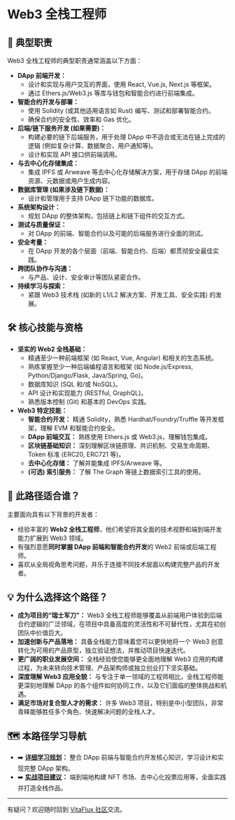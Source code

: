 # Web3 全栈工程师

## 🚀 典型职责

Web3 全栈工程师的典型职责通常涵盖以下方面：

*   **DApp 前端开发：**
    *   设计和实现与用户交互的界面，使用 React, Vue.js, Next.js 等框架。
    *   通过 Ethers.js/Web3.js 等库与钱包和智能合约进行前端集成。
*   **智能合约开发与部署：**
    *   使用 Solidity (或其他适用语言如 Rust) 编写、测试和部署智能合约。
    *   确保合约的安全性、效率和 Gas 优化。
*   **后端/链下服务开发 (如果需要)：**
    *   构建必要的链下后端服务，用于处理 DApp 中不适合或无法在链上完成的逻辑 (例如复杂计算、数据聚合、用户通知等)。
    *   设计和实现 API 接口供前端调用。
*   **与去中心化存储集成：**
    *   集成 IPFS 或 Arweave 等去中心化存储解决方案，用于存储 DApp 的前端资源、元数据或用户生成内容。
*   **数据库管理 (如果涉及链下数据)：**
    *   设计和管理用于支持 DApp 链下功能的数据库。
*   **系统架构设计：**
    *   规划 DApp 的整体架构，包括链上和链下组件的交互方式。
*   **测试与质量保证：**
    *   对 DApp 的前端、智能合约以及可能的后端服务进行全面的测试。
*   **安全考量：**
    *   在 DApp 开发的各个层面（前端、智能合约、后端）都贯彻安全最佳实践。
*   **跨团队协作与沟通：**
    *   与产品、设计、安全审计等团队紧密合作。
*   **持续学习与探索：**
    *   紧跟 Web3 技术栈 (如新的 L1/L2 解决方案、开发工具、安全实践) 的发展。

## 🛠️ 核心技能与资格

*   **坚实的 Web2 全栈基础：**
    *   精通至少一种前端框架 (如 React, Vue, Angular) 和相关的生态系统。
    *   熟练掌握至少一种后端编程语言和框架 (如 Node.js/Express, Python/Django/Flask, Java/Spring, Go)。
    *   数据库知识 (SQL 和/或 NoSQL)。
    *   API 设计和实现能力 (RESTful, GraphQL)。
    *   熟悉版本控制 (Git) 和基本的 DevOps 实践。
*   **Web3 特定技能：**
    *   **智能合约开发：** 精通 Solidity，熟悉 Hardhat/Foundry/Truffle 等开发框架，理解 EVM 和智能合约安全。
    *   **DApp 前端交互：** 熟练使用 Ethers.js 或 Web3.js，理解钱包集成。
    *   **区块链基础知识：** 深刻理解区块链原理、共识机制、交易生命周期、Token 标准 (ERC20, ERC721 等)。
    *   **去中心化存储：** 了解并能集成 IPFS/Arweave 等。
    *   **(可选) 索引服务：** 了解 The Graph 等链上数据索引工具的使用。

## 👤 此路径适合谁？

主要面向具有以下背景的开发者：

*   经验丰富的 **Web2 全栈工程师**，他们希望将其全面的技术视野和端到端开发能力扩展到 Web3 领域。
*   有强烈意愿**同时掌握 DApp 前端和智能合约开发**的 Web2 前端或后端工程师。
*   喜欢从全局视角思考问题，并乐于连接不同技术层面以构建完整产品的开发者。

## 💡 为什么选择这个路径？

*   **成为项目的“瑞士军刀”：** Web3 全栈工程师能够覆盖从前端用户体验到后端合约逻辑的广泛领域，在项目中具备高度的灵活性和不可替代性，尤其在初创团队中价值巨大。
*   **加速创新与产品落地：** 具备全栈能力意味着您可以更快地将一个 Web3 创意转化为可用的产品原型，独立验证想法，并推动项目快速迭代。
*   **更广阔的职业发展空间：** 全栈经验使您能够更全面地理解 Web3 应用的构建过程，为未来转向技术管理、产品架构师或独立创业打下坚实基础。
*   **深度理解 Web3 应用全貌：** 与专注于单一领域的工程师相比，全栈工程师能更深刻地理解 DApp 的各个组件如何协同工作，以及它们面临的整体挑战和机遇。
*   **满足市场对复合型人才的需求：** 许多 Web3 项目，特别是中小型团队，非常青睐能够胜任多个角色、快速解决问题的全栈人才。

## 🗺️ 本路径学习导航

*   ➡️ **[详细学习规划](./01-针对性学习路径.md)：** 整合 DApp 前端与智能合约开发核心知识，学习设计和实现完整 DApp 架构。
*   ➡️ **[实战项目建议](./02-作品集项目.md)：** 端到端地构建 NFT 市场、去中心化投票应用等，全面实践并打造全栈作品。

---

有疑问？欢迎随时回到 [VitaFlux 社区](https://t.me/+04_gJoUytQo0MjBl)交流。
